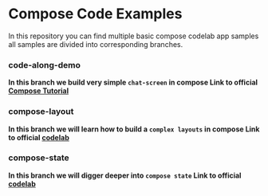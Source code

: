 # Compose Code Examples
In this repository you can find multiple basic compose codelab app samples all
samples are divided into corresponding branches.

### code-along-demo

**In this branch we build very simple ```chat-screen``` in compose Link to 
official [Compose Tutorial](https://developer.android.com/develop/ui/compose/tutorial)**

### compose-layout

**In this branch we will learn how to build a ```complex layouts``` in compose
Link to official [codelab](https://developer.android.com/codelabs/jetpack-compose-layouts)**

### compose-state

**In this branch we will digger deeper into ```compose state``` Link to 
official [codelab](https://developer.android.com/codelabs/jetpack-compose-state)**
